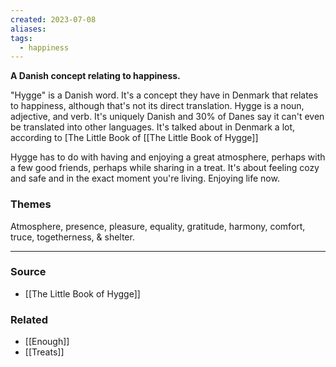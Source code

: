 ```yaml
---
created: 2023-07-08
aliases: 
tags:
  - happiness
---
```

**A Danish concept relating to happiness.**

"Hygge" is a Danish word. It's a concept they have in Denmark that relates to happiness, although that's not its direct translation. Hygge is a noun, adjective, and verb. It's uniquely Danish and 30% of Danes say it can't even be translated into other languages. It's talked about in Denmark a lot, according to [The Little Book of [[The Little Book of Hygge]]

Hygge has to do with having and enjoying a great atmosphere, perhaps with a few good friends, perhaps while sharing in a treat. It's about feeling cozy and safe and in the exact moment you're living. Enjoying life now. 

### Themes

Atmosphere, presence, pleasure, equality, gratitude, harmony, comfort, truce, togetherness, & shelter.

---

### Source
- [[The Little Book of Hygge]]

### Related
- [[Enough]] 
- [[Treats]]